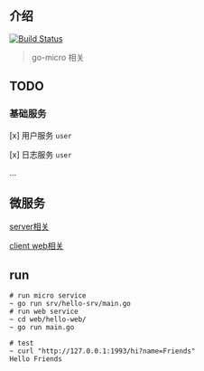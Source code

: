 ## 介绍 

[![Build Status](https://cloud.drone.io/api/badges/cnbattle/hello-micro/status.svg)](https://cloud.drone.io/cnbattle/hello-micro)

> go-micro 相关

## TODO

### 基础服务

[x] 用户服务 `user`

[x] 日志服务 `user`

...

## 微服务

[server相关](srv.md)

[client web相关](web/hello-web/main.go)

## run
```
# run micro service
~ go run srv/hello-srv/main.go
# run web service
~ cd web/hello-web/   
~ go run main.go

# test
~ curl "http://127.0.0.1:1993/hi?name=Friends"
Hello Friends
```